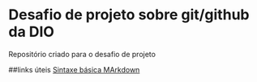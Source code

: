 # Desafio de projeto sobre git/github da DIO
Repositório criado para o desafio de projeto

##links úteis
[Sintaxe básica MArkdown](https://www.markdownguide.org/basic-syntax/)
